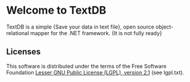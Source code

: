 Welcome to TextDB
=================
TextDB is a simple {Save your data in text file}, open source object-relational mapper for the .NET framework. {It is not fully ready}



Licenses
--------

This software is distributed under the terms of the Free Software Foundation [Lesser GNU Public License (LGPL), version 2.1][D1] (see lgpl.txt).

[D1]: http://www.gnu.org/licenses/lgpl-2.1-standalone.html
